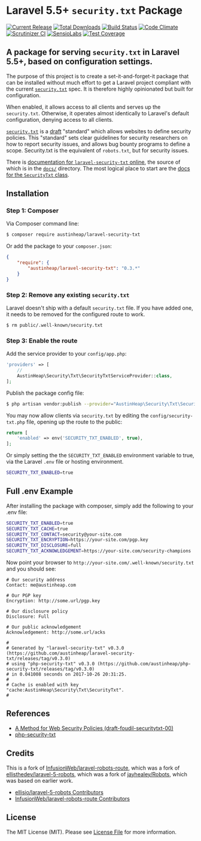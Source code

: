 # Laravel 5.5+ `security.txt` Package

[![Current Release](https://img.shields.io/github/release/austinheap/laravel-security-txt.svg)](https://github.com/austinheap/laravel-security-txt/releases)
[![Total Downloads](https://img.shields.io/packagist/dt/austinheap/laravel-security-txt.svg)](https://packagist.org/packages/austinheap/laravel-security-txt)
[![Build Status](https://travis-ci.org/austinheap/laravel-security-txt.svg?branch=master)](https://travis-ci.org/austinheap/laravel-security-txt)
[![Code Climate](https://codeclimate.com/github/austinheap/laravel-security-txt/badges/gpa.svg)](https://codeclimate.com/github/austinheap/laravel-security-txt)
[![Scrutinizer CI](https://scrutinizer-ci.com/g/austinheap/laravel-security-txt/badges/quality-score.png?b=master)](https://scrutinizer-ci.com/g/austinheap/laravel-security-txt/)
[![SensioLabs](https://insight.sensiolabs.com/projects/9fe66b91-58ad-4bc3-9ec9-37b396bb4837/mini.png)](https://insight.sensiolabs.com/projects/9fe66b91-58ad-4bc3-9ec9-37b396bb4837)
[![Test Coverage](https://codeclimate.com/github/austinheap/laravel-security-txt/badges/coverage.svg)](https://codeclimate.com/github/austinheap/laravel-security-txt)

## A package for serving `security.txt` in Laravel 5.5+, based on configuration settings.

The purpose of this project is to create a set-it-and-forget-it package that can be
installed without much effort to get a Laravel project compliant with the current
[`security.txt`](https://securitytxt.org/) spec. It is therefore highly opinionated
but built for configuration.

When enabled, it allows access to all clients and serves up the `security.txt`.
Otherwise, it operates almost identically to Laravel's default configuration,
denying access to all clients.

[`security.txt`](https://github.com/securitytxt) is a [draft](https://tools.ietf.org/html/draft-foudil-securitytxt-00)
"standard" which allows websites to define security policies. This "standard"
sets clear guidelines for security researchers on how to report security issues,
and allows bug bounty programs to define a scope. Security.txt is the equivalent
of `robots.txt`, but for security issues.

There is [documentation for `laravel-security-txt` online](https://austinheap.github.io/laravel-security-txt/),
the source of which is in the [`docs/`](https://github.com/austinheap/laravel-security-txt/tree/master/docs)
directory. The most logical place to start are the [docs for the `SecurityTxt` class](https://austinheap.github.io/laravel-security-txt/classes/AustinHeap.Security.Txt.SecurityTxt.html).

## Installation

### Step 1: Composer

Via Composer command line:

```bash
$ composer require austinheap/laravel-security-txt
```

Or add the package to your `composer.json`:

```json
{
    "require": {
        "austinheap/laravel-security-txt": "0.3.*"
    }
}
```

### Step 2: Remove any existing `security.txt`

Laravel doesn't ship with a default `security.txt` file. If you have added one, it needs to be removed for the configured route to work.

```bash
$ rm public/.well-known/security.txt
```

### Step 3: Enable the route

Add the service provider to your `config/app.php`:

```php
'providers' => [
    //
    AustinHeap\Security\Txt\SecurityTxtServiceProvider::class,
];
```

Publish the package config file:

```bash
$ php artisan vendor:publish --provider="AustinHeap\Security\Txt\SecurityTxtServiceProvider"
```

You may now allow clients via `security.txt` by editing the `config/security-txt.php` file, opening up the route to the public:

```php
return [
    'enabled' => env('SECURITY_TXT_ENABLED', true),
];
```

Or simply setting the the `SECURITY_TXT_ENABLED` environment variable to true, via the Laravel `.env` file or hosting environment.

```bash
SECURITY_TXT_ENABLED=true
```

## Full .env Example

After installing the package with composer, simply add the following to your .env file:

```bash
SECURITY_TXT_ENABLED=true
SECURITY_TXT_CACHE=true
SECURITY_TXT_CONTACT=security@your-site.com
SECURITY_TXT_ENCRYPTION=https://your-site.com/pgp.key
SECURITY_TXT_DISCLOSURE=full
SECURITY_TXT_ACKNOWLEDGEMENT=https://your-site.com/security-champions
```

Now point your browser to `http://your-site.com/.well-known/security.txt` and you should see:

```
# Our security address
Contact: me@austinheap.com

# Our PGP key
Encryption: http://some.url/pgp.key

# Our disclosure policy
Disclosure: Full

# Our public acknowledgement
Acknowledgement: http://some.url/acks

#
# Generated by "laravel-security-txt" v0.3.0 (https://github.com/austinheap/laravel-security-txt/releases/tag/v0.3.0)
# using "php-security-txt" v0.3.0 (https://github.com/austinheap/php-security-txt/releases/tag/v0.3.0)
# in 0.041008 seconds on 2017-10-26 20:31:25.
#
# Cache is enabled with key "cache:AustinHeap\Security\Txt\SecurityTxt".
#
```

## References

- [A Method for Web Security Policies (draft-foudil-securitytxt-00)](https://tools.ietf.org/html/draft-foudil-securitytxt-00)
- [php-security-txt](https://github.com/austinheap/php-security-txt)

## Credits

This is a fork of [InfusionWeb/laravel-robots-route](https://github.com/InfusionWeb/laravel-robots-route),
which was a fork of [ellisthedev/laravel-5-robots](https://github.com/ellisthedev/laravel-5-robots),
which was a fork of [jayhealey/Robots](https://github.com/jayhealey/Robots),
which was based on earlier work.

- [ellisio/laravel-5-robots Contributors](https://github.com/ellisio/laravel-5-robots/graphs/contributors)
- [InfusionWeb/laravel-robots-route Contributors](https://github.com/InfusionWeb/laravel-robots-route/contributors)

## License

The MIT License (MIT). Please see [License File](LICENSE.md) for more information.
